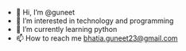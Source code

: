 - 👋 Hi, I’m @guneet
- 👀 I’m interested in technology and programming
- 🌱 I’m currently learning python
- 📫 How to reach me bhatia.guneet23@gmail.com

<!---
guneet-01/guneet-01 is a ✨ special ✨ repository because its `README.md` (this file) appears on your GitHub profile.
You can click the Preview link to take a look at your changes.
--->
